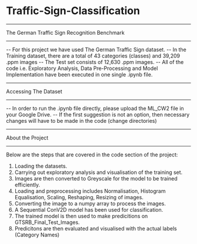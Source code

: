 # Traffic-Sign-Classification
**********************************************
The German Traffic Sign Recognition Benchmark
**********************************************
-- For this project we have used The German Traffic Sign dataset.
-- In the Training dataset, there are a total of 43 categories (classes) and 39,209 .ppm images
-- The Test set consists of 12,630 .ppm images.
-- All of the code i.e. Exploratory Analysis, Data Pre-Processing and Model Implementation have been executed in one single .ipynb file.

**********************************************
Accessing The Dataset
**********************************************
-- In order to run the .ipynb file directly, please upload the ML_CW2 file in your Google Drive. 
-- If the first suggestion is not an option, then necessary changes will have to be made in the code (change directories)

**********************************************
About the Project
**********************************************
Below are the steps that are covered in the code section of the project:
1. Loading the datasets.
2. Carrying out exploratory analysis and visualisation of the training set.
3. Images are then converted to Greyscale for the model to be trained efficiently.
4. Loading and preprocessing includes Normalisation, Histogram Equalisation, Scaling, Reshaping, Resizing of images.
5. Converting the image to a numpy array to process the images.
6. A Sequential ConV2D model has been used for classification.
7. The trained model is then used to make predicitions on GTSRB_Final_Test_Images.
8. Predicitons are then evaluated and visualised with the actual labels (Category Names)
